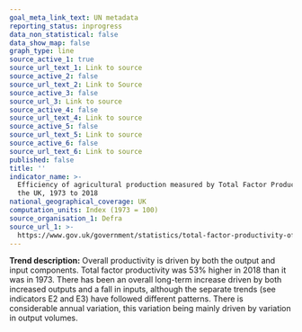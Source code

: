 ```yaml
---
goal_meta_link_text: UN metadata
reporting_status: inprogress
data_non_statistical: false
data_show_map: false
graph_type: line
source_active_1: true
source_url_text_1: Link to source
source_active_2: false
source_url_text_2: Link to Source
source_active_3: false
source_url_3: Link to source
source_active_4: false
source_url_text_4: Link to source
source_active_5: false
source_url_text_5: Link to source
source_active_6: false
source_url_text_6: Link to source
published: false
title: ''
indicator_name: >-
  Efficiency of agricultural production measured by Total Factor Productivity in
  the UK, 1973 to 2018
national_geographical_coverage: UK
computation_units: Index (1973 = 100)
source_organisation_1: Defra
source_url_1: >-
  https://www.gov.uk/government/statistics/total-factor-productivity-of-the-agricultural-industry
---
```

**Trend description:** Overall productivity is driven by both the output and input components. Total factor productivity was 53% higher in 2018 than it was in 1973. There has been an overall long-term increase driven by both increased outputs and a fall in inputs, although the separate trends (see indicators E2 and E3) have followed different patterns. There is considerable annual variation, this variation being mainly driven by variation in output volumes.
